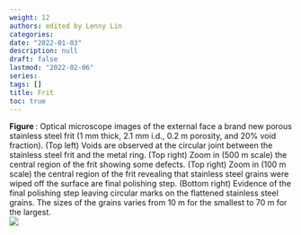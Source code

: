 ```yaml
---
weight: 12
authors: edited by Lenny Lin
categories: 
date: "2022-01-03"
description: null
draft: false
lastmod: "2022-02-06"
series: 
tags: []
title: Frit
toc: true
---
```








<!--more-->

<figcaption><b>Figure </b>: Optical microscope images of the external face a brand new porous stainless steel frit (1 mm thick, 2.1 mm i.d., 0.2 m porosity, and 20% void fraction). (Top left) Voids are observed at the circular joint between the stainless steel frit and the metal ring. (Top right) Zoom in (500 m scale) the central region of the frit showing some defects. (Top right) Zoom in (100 m scale) the central region of the frit revealing that stainless steel grains were wiped off the surface are final polishing step. (Bottom right) Evidence of the final polishing step leaving circular marks on the flattened stainless steel grains. The sizes of the grains varies from 10 m for the smallest to 70 m for the largest.</figcaption>
<img  src = "/docs/images/Screenshot 2022-02-06 205839.png"/>


